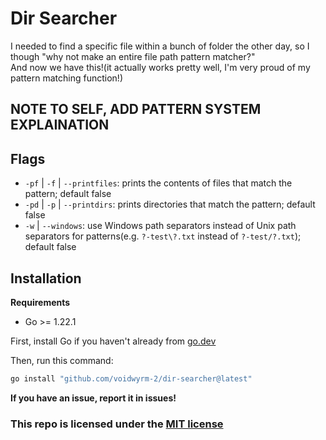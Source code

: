 # Dir Searcher
I needed to find a specific file within a bunch of folder the other day, so I though "why not make an entire file path pattern matcher?"<br>
And now we have this!(it actually works pretty well, I'm very proud of my pattern matching function!)

## NOTE TO SELF, ADD PATTERN SYSTEM EXPLAINATION

## Flags
* `-pf` | `-f` | `--printfiles`: prints the contents of files that match the pattern; default false
* `-pd` | `-p` | `--printdirs`: prints directories that match the pattern; default false
* `-w` | `--windows`: use Windows path separators instead of Unix path separators for patterns(e.g. `?-test\?.txt` instead of `?-test/?.txt`); default false<!--only use this one if you're a weirdo-->

## Installation
**Requirements**
* Go >= 1.22.1

First, install Go if you haven't already from [go.dev](go.dev)

Then, run this command:
```sh
go install "github.com/voidwyrm-2/dir-searcher@latest"
```
**If you have an issue, report it in issues!**

### This repo is licensed under the [MIT license](./LICENSE)
